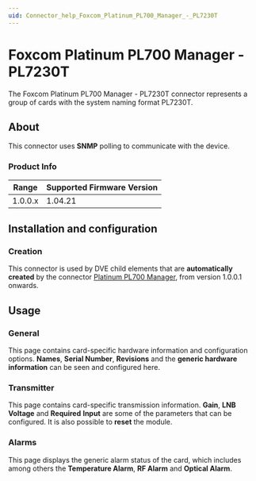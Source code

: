 ```yaml
---
uid: Connector_help_Foxcom_Platinum_PL700_Manager_-_PL7230T
---
```


# Foxcom Platinum PL700 Manager - PL7230T

The Foxcom Platinum PL700 Manager - PL7230T connector represents a group of cards with the system naming format PL7230T.

## About

This connector uses **SNMP** polling to communicate with the device.

### Product Info

| Range | Supported Firmware Version |
|------------------|-----------------------------|
| 1.0.0.x          | 1.04.21                     |

## Installation and configuration

### Creation

This connector is used by DVE child elements that are **automatically created** by the connector [Platinum PL700 Manager](xref:Connector_help_Foxcom_Platinum_PL700_Manager), from version 1.0.0.1 onwards.

## Usage

### General

This page contains card-specific hardware information and configuration options. **Names**, **Serial Number**, **Revisions** and the **generic hardware information** can be seen and configured here.

### Transmitter

This page contains card-specific transmission information. **Gain**, **LNB** **Voltage** and **Required** **Input** are some of the parameters that can be configured. It is also possible to **reset** the module.

### Alarms

This page displays the generic alarm status of the card, which includes among others the **Temperature Alarm**, **RF Alarm** and **Optical Alarm**.
